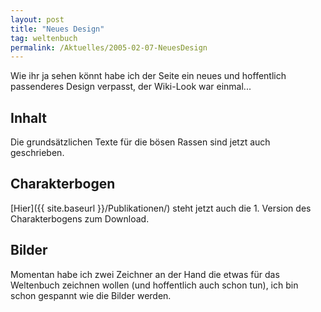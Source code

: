 ```yaml
---
layout: post
title: "Neues Design"
tag: weltenbuch
permalink: /Aktuelles/2005-02-07-NeuesDesign
---
```


Wie ihr ja sehen könnt habe ich der Seite ein neues und hoffentlich passenderes Design verpasst, der Wiki-Look war einmal...

## Inhalt

Die grundsätzlichen Texte für die bösen Rassen sind jetzt auch geschrieben.

## Charakterbogen

[Hier]({{ site.baseurl }}/Publikationen/) steht jetzt auch die 1. Version des Charakterbogens zum Download.

## Bilder

Momentan habe ich zwei Zeichner an der Hand die etwas für das Weltenbuch zeichnen wollen (und hoffentlich auch schon tun), ich bin schon gespannt wie die Bilder werden.

